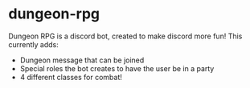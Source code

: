 # dungeon-rpg

Dungeon RPG is a discord bot, created to make discord more fun!
This currently adds:
- Dungeon message that can be joined
- Special roles the bot creates to have the user be in a party
- 4 different classes for combat!
